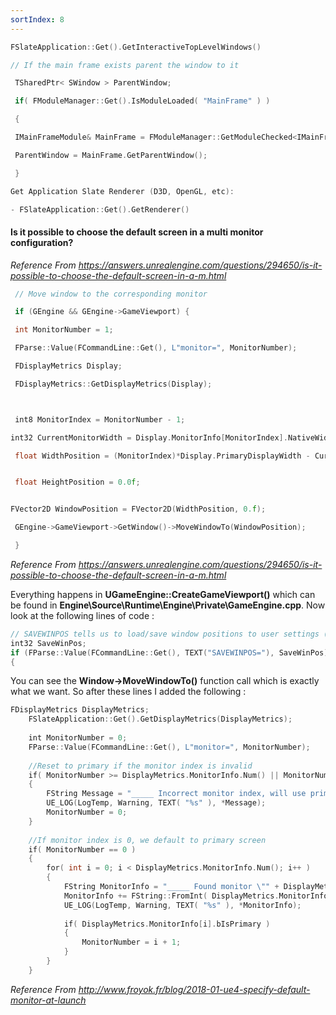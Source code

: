 ```yaml
---
sortIndex: 8
---
```


```cpp
FSlateApplication::Get().GetInteractiveTopLevelWindows()

// If the main frame exists parent the window to it

 TSharedPtr< SWindow > ParentWindow;

 if( FModuleManager::Get().IsModuleLoaded( "MainFrame" ) )

 {

 IMainFrameModule& MainFrame = FModuleManager::GetModuleChecked<IMainFrameModule>( "MainFrame" );

 ParentWindow = MainFrame.GetParentWindow();

 }

Get Application Slate Renderer (D3D, OpenGL, etc):

- FSlateApplication::Get().GetRenderer()
```

#### Is it possible to choose the default screen in a multi monitor configuration?

*Reference From <https://answers.unrealengine.com/questions/294650/is-it-possible-to-choose-the-default-screen-in-a-m.html>*

```cpp
 // Move window to the corresponding monitor

 if (GEngine && GEngine->GameViewport) {

 int MonitorNumber = 1;

 FParse::Value(FCommandLine::Get(), L"monitor=", MonitorNumber);

 FDisplayMetrics Display;

 FDisplayMetrics::GetDisplayMetrics(Display);



 int8 MonitorIndex = MonitorNumber - 1;

int32 CurrentMonitorWidth = Display.MonitorInfo[MonitorIndex].NativeWidth;

 float WidthPosition = (MonitorIndex)*Display.PrimaryDisplayWidth - CurrentMonitorWidth;


 float HeightPosition = 0.0f;


FVector2D WindowPosition = FVector2D(WidthPosition, 0.f);

 GEngine->GameViewport->GetWindow()->MoveWindowTo(WindowPosition);

 }
```

*Reference From <https://answers.unrealengine.com/questions/294650/is-it-possible-to-choose-the-default-screen-in-a-m.html>*

Everything happens in **UGameEngine::CreateGameViewport()** which can be found in **Engine\\Source\\Runtime\\Engine\\Private\\GameEngine.cpp**. Now look at the following lines of code :

```cpp
// SAVEWINPOS tells us to load/save window positions to user settings (this is disabled by default)
int32 SaveWinPos;
if (FParse::Value(FCommandLine::Get(), TEXT("SAVEWINPOS="), SaveWinPos) && SaveWinPos > 0 )
{
```

You can see the **Window->MoveWindowTo()** function call which is exactly what we want. So after these lines I added the following :

```cpp
FDisplayMetrics DisplayMetrics;
    FSlateApplication::Get().GetDisplayMetrics(DisplayMetrics);
 
    int MonitorNumber = 0;
    FParse::Value(FCommandLine::Get(), L"monitor=", MonitorNumber);
 
    //Reset to primary if the monitor index is invalid
    if( MonitorNumber >= DisplayMetrics.MonitorInfo.Num() || MonitorNumber < 0 )
    {
        FString Message = "_____ Incorrect monitor index, will use primary screen instead";
        UE_LOG(LogTemp, Warning, TEXT( "%s" ), *Message);
        MonitorNumber = 0;
    }
 
    //If monitor index is 0, we default to primary screen
    if( MonitorNumber == 0 )
    {
        for( int i = 0; i < DisplayMetrics.MonitorInfo.Num(); i++ ) 
        { 
            FString MonitorInfo = "_____ Found monitor \"" + DisplayMetrics.MonitorInfo[i].Name + "\" (is primary : ";
            MonitorInfo += FString::FromInt( DisplayMetrics.MonitorInfo[i].bIsPrimary ) + FString(")"); 
            UE_LOG(LogTemp, Warning, TEXT( "%s" ), *MonitorInfo); 
 
            if( DisplayMetrics.MonitorInfo[i].bIsPrimary ) 
            { 
                MonitorNumber = i + 1; 
            } 
        } 
    } 
```

*Reference From <http://www.froyok.fr/blog/2018-01-ue4-specify-default-monitor-at-launch>*
